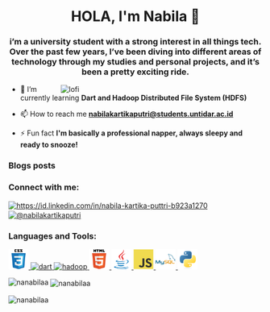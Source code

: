<h1 align="center">HOLA, I'm Nabila 🤚</h1>
<h3 align="center">i’m a university student with a strong interest in all things tech. Over the past few years, I’ve been diving into different areas of technology through my studies and personal projects, and it’s been a pretty exciting ride.</h3>
<img align="right" alt="lofi" width="400" src="https://i.makeagif.com/media/4-05-2022/FvBVst.gif">

- 🌱 I’m currently learning **Dart and Hadoop Distributed File System (HDFS)**

- 📫 How to reach me **nabilakartikaputri@students.untidar.ac.id**

- ⚡ Fun fact **I'm basically a professional napper, always sleepy and ready to snooze!**

### Blogs posts
<!-- BLOG-POST-LIST:START -->
<!-- BLOG-POST-LIST:END -->

<h3 align="left">Connect with me:</h3>
<p align="left">
<a href="https://linkedin.com/in/https://id.linkedin.com/in/nabila-kartika-puttri-b923a1270" target="blank"><img align="center" src="https://raw.githubusercontent.com/rahuldkjain/github-profile-readme-generator/master/src/images/icons/Social/linked-in-alt.svg" alt="https://id.linkedin.com/in/nabila-kartika-puttri-b923a1270" height="30" width="40" /></a>
<a href="https://medium.com/@nabilakartikaputri" target="blank"><img align="center" src="https://raw.githubusercontent.com/rahuldkjain/github-profile-readme-generator/master/src/images/icons/Social/medium.svg" alt="@nabilakartikaputri" height="30" width="40" /></a>
</p>

<h3 align="left">Languages and Tools:</h3>
<p align="left"> <a href="https://www.w3schools.com/css/" target="_blank" rel="noreferrer"> <img src="https://raw.githubusercontent.com/devicons/devicon/master/icons/css3/css3-original-wordmark.svg" alt="css3" width="40" height="40"/> </a> <a href="https://dart.dev" target="_blank" rel="noreferrer"> <img src="https://www.vectorlogo.zone/logos/dartlang/dartlang-icon.svg" alt="dart" width="40" height="40"/> </a> <a href="https://hadoop.apache.org/" target="_blank" rel="noreferrer"> <img src="https://www.vectorlogo.zone/logos/apache_hadoop/apache_hadoop-icon.svg" alt="hadoop" width="40" height="40"/> </a> <a href="https://www.w3.org/html/" target="_blank" rel="noreferrer"> <img src="https://raw.githubusercontent.com/devicons/devicon/master/icons/html5/html5-original-wordmark.svg" alt="html5" width="40" height="40"/> </a> <a href="https://www.java.com" target="_blank" rel="noreferrer"> <img src="https://raw.githubusercontent.com/devicons/devicon/master/icons/java/java-original.svg" alt="java" width="40" height="40"/> </a> <a href="https://developer.mozilla.org/en-US/docs/Web/JavaScript" target="_blank" rel="noreferrer"> <img src="https://raw.githubusercontent.com/devicons/devicon/master/icons/javascript/javascript-original.svg" alt="javascript" width="40" height="40"/> </a> <a href="https://www.mysql.com/" target="_blank" rel="noreferrer"> <img src="https://raw.githubusercontent.com/devicons/devicon/master/icons/mysql/mysql-original-wordmark.svg" alt="mysql" width="40" height="40"/> </a> <a href="https://www.python.org" target="_blank" rel="noreferrer"> <img src="https://raw.githubusercontent.com/devicons/devicon/master/icons/python/python-original.svg" alt="python" width="40" height="40"/> </a> </p>

<p><img align="left" src="https://github-readme-stats.vercel.app/api/top-langs?username=nanabilaa&show_icons=true&locale=en&layout=compact" alt="nanabilaa" /></p>

<p>&nbsp;<img align="center" src="https://github-readme-stats.vercel.app/api?username=nanabilaa&show_icons=true&locale=en" alt="nanabilaa" /></p>

<p><img align="center" src="https://github-readme-streak-stats.herokuapp.com/?user=nanabilaa&" alt="nanabilaa" /></p>

